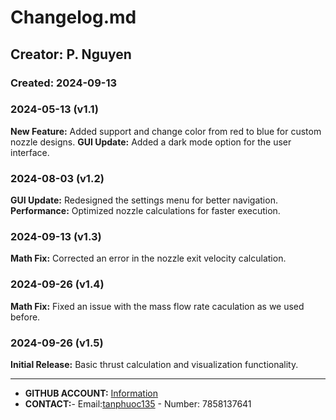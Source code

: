 # Changelog.md
## Creator: P. Nguyen
### Created: 2024-09-13

### 2024-05-13 (v1.1)
 **New Feature:** Added support and change color from red to blue for custom nozzle designs.
 **GUI Update:** Added a dark mode option for the user interface.
### 2024-08-03 (v1.2)
 **GUI Update:** Redesigned the settings menu for better navigation.
 **Performance:** Optimized nozzle calculations for faster execution.

### 2024-09-13 (v1.3)
 **Math Fix:** Corrected an error in the nozzle exit velocity calculation.

### 2024-09-26 (v1.4)
 **Math Fix:** Fixed an issue with the mass flow rate caculation as we used before.

### 2024-09-26 (v1.5)
 **Initial Release:** Basic thrust calculation and visualization functionality.

------------



- **GITHUB ACCOUNT:** [Information](http://github.com/Patrick1abc/Paul-Nguyen.git "GITHUB ACC")
- **CONTACT:**- Email:[tanphuoc135](tanphuooc135@ku.edu)  - Number: 7858137641
